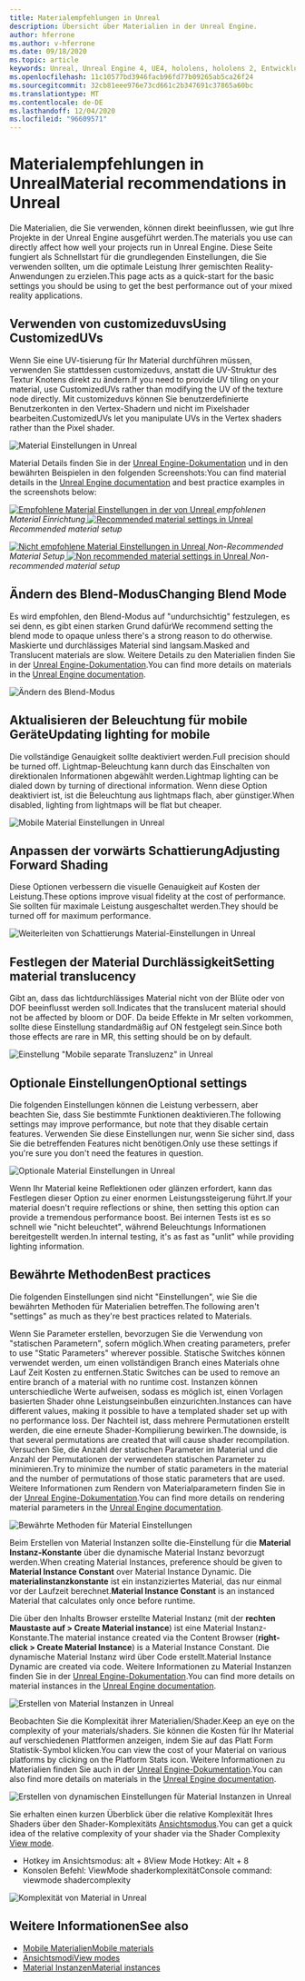 ```yaml
---
title: Materialempfehlungen in Unreal
description: Übersicht über Materialien in der Unreal Engine.
author: hferrone
ms.author: v-hferrone
ms.date: 09/18/2020
ms.topic: article
keywords: Unreal, Unreal Engine 4, UE4, hololens, hololens 2, Entwicklung, Materialien, Dokumentation, Leitfäden, Features, holograms, Spieleentwicklung, Mixed Reality-Headset, Windows Mixed Reality-Headset, Virtual Reality-Headset
ms.openlocfilehash: 11c10577bd3946facb96fd77b09265ab5ca26f24
ms.sourcegitcommit: 32cb81eee976e73cd661c2b347691c37865a60bc
ms.translationtype: MT
ms.contentlocale: de-DE
ms.lasthandoff: 12/04/2020
ms.locfileid: "96609571"
---
```

# <a name="material-recommendations-in-unreal"></a><span data-ttu-id="3b24c-104">Materialempfehlungen in Unreal</span><span class="sxs-lookup"><span data-stu-id="3b24c-104">Material recommendations in Unreal</span></span>

<span data-ttu-id="3b24c-105">Die Materialien, die Sie verwenden, können direkt beeinflussen, wie gut Ihre Projekte in der Unreal Engine ausgeführt werden.</span><span class="sxs-lookup"><span data-stu-id="3b24c-105">The materials you use can directly affect how well your projects run in Unreal Engine.</span></span> <span data-ttu-id="3b24c-106">Diese Seite fungiert als Schnellstart für die grundlegenden Einstellungen, die Sie verwenden sollten, um die optimale Leistung Ihrer gemischten Reality-Anwendungen zu erzielen.</span><span class="sxs-lookup"><span data-stu-id="3b24c-106">This page acts as a quick-start for the basic settings you should be using to get the best performance out of your mixed reality applications.</span></span>

## <a name="using-customizeduvs"></a><span data-ttu-id="3b24c-107">Verwenden von customizeduvs</span><span class="sxs-lookup"><span data-stu-id="3b24c-107">Using CustomizedUVs</span></span>

<span data-ttu-id="3b24c-108">Wenn Sie eine UV-tisierung für Ihr Material durchführen müssen, verwenden Sie stattdessen customizeduvs, anstatt die UV-Struktur des Textur Knotens direkt zu ändern.</span><span class="sxs-lookup"><span data-stu-id="3b24c-108">If you need to provide UV tiling on your material, use CustomizedUVs rather than modifying the UV of the texture node directly.</span></span> <span data-ttu-id="3b24c-109">Mit customizeduvs können Sie benutzerdefinierte Benutzerkonten in den Vertex-Shadern und nicht im Pixelshader bearbeiten.</span><span class="sxs-lookup"><span data-stu-id="3b24c-109">CustomizedUVs let you manipulate UVs in the Vertex shaders rather than the Pixel shader.</span></span>

![Material Einstellungen in Unreal](images/unreal-materials-img-01c.png)

<span data-ttu-id="3b24c-111">Material Details finden Sie in der [Unreal Engine-Dokumentation](https://docs.unrealengine.com/Platforms/Mobile/Materials/index.html) und in den bewährten Beispielen in den folgenden Screenshots:</span><span class="sxs-lookup"><span data-stu-id="3b24c-111">You can find material details in the [Unreal Engine documentation](https://docs.unrealengine.com/Platforms/Mobile/Materials/index.html) and best practice examples in the screenshots below:</span></span>

<span data-ttu-id="3b24c-112">[ ![ Empfohlene Material Einstellungen in der ](images/unreal-materials-img-01.png) von Unreal ](images/unreal-materials-img-01.png#lightbox) 
 *empfohlenen Material Einrichtung*</span><span class="sxs-lookup"><span data-stu-id="3b24c-112">[ ![Recommended material settings in Unreal](images/unreal-materials-img-01.png) ](images/unreal-materials-img-01.png#lightbox)
*Recommended material setup*</span></span>

<span data-ttu-id="3b24c-113">[ ![ Nicht empfohlene Material Einstellungen in Unreal ](images/unreal-materials-img-01b.png) ](images/unreal-materials-img-01b.png#lightbox) 
 *Non-Recommended Material Setup*</span><span class="sxs-lookup"><span data-stu-id="3b24c-113">[ ![Non recommended material settings in Unreal](images/unreal-materials-img-01b.png) ](images/unreal-materials-img-01b.png#lightbox)
*Non-recommended material setup*</span></span>

## <a name="changing-blend-mode"></a><span data-ttu-id="3b24c-114">Ändern des Blend-Modus</span><span class="sxs-lookup"><span data-stu-id="3b24c-114">Changing Blend Mode</span></span>

<span data-ttu-id="3b24c-115">Es wird empfohlen, den Blend-Modus auf "undurchsichtig" festzulegen, es sei denn, es gibt einen starken Grund dafür</span><span class="sxs-lookup"><span data-stu-id="3b24c-115">We recommend setting the blend mode to opaque unless there's a strong reason to do otherwise.</span></span> <span data-ttu-id="3b24c-116">Maskierte und durchlässiges Material sind langsam.</span><span class="sxs-lookup"><span data-stu-id="3b24c-116">Masked and Translucent materials are slow.</span></span> <span data-ttu-id="3b24c-117">Weitere Details zu den Materialien finden Sie in der [Unreal Engine-Dokumentation](https://docs.unrealengine.com/Platforms/Mobile/Materials/index.html).</span><span class="sxs-lookup"><span data-stu-id="3b24c-117">You can find more details on materials in the [Unreal Engine documentation](https://docs.unrealengine.com/Platforms/Mobile/Materials/index.html).</span></span>

![Ändern des Blend-Modus](images/unreal-materials-img-02.jpg)

## <a name="updating-lighting-for-mobile"></a><span data-ttu-id="3b24c-119">Aktualisieren der Beleuchtung für mobile Geräte</span><span class="sxs-lookup"><span data-stu-id="3b24c-119">Updating lighting for mobile</span></span>

<span data-ttu-id="3b24c-120">Die vollständige Genauigkeit sollte deaktiviert werden.</span><span class="sxs-lookup"><span data-stu-id="3b24c-120">Full precision should be turned off.</span></span> <span data-ttu-id="3b24c-121">Lightmap-Beleuchtung kann durch das Einschalten von direktionalen Informationen abgewählt werden.</span><span class="sxs-lookup"><span data-stu-id="3b24c-121">Lightmap lighting can be dialed down by turning of directional information.</span></span> <span data-ttu-id="3b24c-122">Wenn diese Option deaktiviert ist, ist die Beleuchtung aus lightmaps flach, aber günstiger.</span><span class="sxs-lookup"><span data-stu-id="3b24c-122">When disabled, lighting from lightmaps will be flat but cheaper.</span></span>

![Mobile Material Einstellungen in Unreal](images/unreal-materials-img-03.jpg)

## <a name="adjusting-forward-shading"></a><span data-ttu-id="3b24c-124">Anpassen der vorwärts Schattierung</span><span class="sxs-lookup"><span data-stu-id="3b24c-124">Adjusting Forward Shading</span></span>

<span data-ttu-id="3b24c-125">Diese Optionen verbessern die visuelle Genauigkeit auf Kosten der Leistung.</span><span class="sxs-lookup"><span data-stu-id="3b24c-125">These options improve visual fidelity at the cost of performance.</span></span> <span data-ttu-id="3b24c-126">Sie sollten für maximale Leistung ausgeschaltet werden.</span><span class="sxs-lookup"><span data-stu-id="3b24c-126">They should be turned off for maximum performance.</span></span>

![Weiterleiten von Schattierungs Material-Einstellungen in Unreal](images/unreal-materials-img-04.jpg)

## <a name="setting-material-translucency"></a><span data-ttu-id="3b24c-128">Festlegen der Material Durchlässigkeit</span><span class="sxs-lookup"><span data-stu-id="3b24c-128">Setting material translucency</span></span>

<span data-ttu-id="3b24c-129">Gibt an, dass das lichtdurchlässiges Material nicht von der Blüte oder von DOF beeinflusst werden soll.</span><span class="sxs-lookup"><span data-stu-id="3b24c-129">Indicates that the translucent material should not be affected by bloom or DOF.</span></span> <span data-ttu-id="3b24c-130">Da beide Effekte in Mr selten vorkommen, sollte diese Einstellung standardmäßig auf ON festgelegt sein.</span><span class="sxs-lookup"><span data-stu-id="3b24c-130">Since both those effects are rare in MR, this setting should be on by default.</span></span>

![Einstellung "Mobile separate Transluzenz" in Unreal](images/unreal-materials-img-05.jpg)

## <a name="optional-settings"></a><span data-ttu-id="3b24c-132">Optionale Einstellungen</span><span class="sxs-lookup"><span data-stu-id="3b24c-132">Optional settings</span></span>

<span data-ttu-id="3b24c-133">Die folgenden Einstellungen können die Leistung verbessern, aber beachten Sie, dass Sie bestimmte Funktionen deaktivieren.</span><span class="sxs-lookup"><span data-stu-id="3b24c-133">The following settings may improve performance, but note that they disable certain features.</span></span> <span data-ttu-id="3b24c-134">Verwenden Sie diese Einstellungen nur, wenn Sie sicher sind, dass Sie die betreffenden Features nicht benötigen.</span><span class="sxs-lookup"><span data-stu-id="3b24c-134">Only use these settings if you're sure you don't need the features in question.</span></span>

![Optionale Material Einstellungen in Unreal](images/unreal-materials-img-06.jpg)

<span data-ttu-id="3b24c-136">Wenn Ihr Material keine Reflektionen oder glänzen erfordert, kann das Festlegen dieser Option zu einer enormen Leistungssteigerung führt.</span><span class="sxs-lookup"><span data-stu-id="3b24c-136">If your material doesn't require reflections or shine, then setting this option can provide a tremendous performance boost.</span></span> <span data-ttu-id="3b24c-137">Bei internen Tests ist es so schnell wie "nicht beleuchtet", während Beleuchtungs Informationen bereitgestellt werden.</span><span class="sxs-lookup"><span data-stu-id="3b24c-137">In internal testing, it's as fast as "unlit" while providing lighting information.</span></span>

## <a name="best-practices"></a><span data-ttu-id="3b24c-138">Bewährte Methoden</span><span class="sxs-lookup"><span data-stu-id="3b24c-138">Best practices</span></span>

<span data-ttu-id="3b24c-139">Die folgenden Einstellungen sind nicht "Einstellungen", wie Sie die bewährten Methoden für Materialien betreffen.</span><span class="sxs-lookup"><span data-stu-id="3b24c-139">The following aren't "settings" as much as they're best practices related to Materials.</span></span>

<span data-ttu-id="3b24c-140">Wenn Sie Parameter erstellen, bevorzugen Sie die Verwendung von "statischen Parametern", sofern möglich.</span><span class="sxs-lookup"><span data-stu-id="3b24c-140">When creating parameters, prefer to use "Static Parameters" wherever possible.</span></span> <span data-ttu-id="3b24c-141">Statische Switches können verwendet werden, um einen vollständigen Branch eines Materials ohne Lauf Zeit Kosten zu entfernen.</span><span class="sxs-lookup"><span data-stu-id="3b24c-141">Static Switches can be used to remove an entire branch of a material with no runtime cost.</span></span> <span data-ttu-id="3b24c-142">Instanzen können unterschiedliche Werte aufweisen, sodass es möglich ist, einen Vorlagen basierten Shader ohne Leistungseinbußen einzurichten.</span><span class="sxs-lookup"><span data-stu-id="3b24c-142">Instances can have different values, making it possible to have a templated shader set up with no performance loss.</span></span> <span data-ttu-id="3b24c-143">Der Nachteil ist, dass mehrere Permutationen erstellt werden, die eine erneute Shader-Kompilierung bewirken.</span><span class="sxs-lookup"><span data-stu-id="3b24c-143">The downside, is that several permutations are created that will cause shader recompilation.</span></span> <span data-ttu-id="3b24c-144">Versuchen Sie, die Anzahl der statischen Parameter im Material und die Anzahl der Permutationen der verwendeten statischen Parameter zu minimieren.</span><span class="sxs-lookup"><span data-stu-id="3b24c-144">Try to minimize the number of static parameters in the material and the number of permutations of those static parameters that are used.</span></span> <span data-ttu-id="3b24c-145">Weitere Informationen zum Rendern von Materialparametern finden Sie in der [Unreal Engine-Dokumentation](https://docs.unrealengine.com/Engine/Rendering/Materials/ExpressionReference/Parameters/index.html#staticswitchparameter).</span><span class="sxs-lookup"><span data-stu-id="3b24c-145">You can find more details on rendering material parameters in the [Unreal Engine documentation](https://docs.unrealengine.com/Engine/Rendering/Materials/ExpressionReference/Parameters/index.html#staticswitchparameter).</span></span>

![Bewährte Methoden für Material Einstellungen](images/unreal-materials-img-07.jpg)

<span data-ttu-id="3b24c-147">Beim Erstellen von Material Instanzen sollte die-Einstellung für die **Material Instanz-Konstante** über die dynamische Material Instanz bevorzugt werden.</span><span class="sxs-lookup"><span data-stu-id="3b24c-147">When creating Material Instances, preference should be given to **Material Instance Constant** over Material Instance Dynamic.</span></span> <span data-ttu-id="3b24c-148">Die **materialinstanzkonstante** ist ein instanziziertes Material, das nur einmal vor der Laufzeit berechnet.</span><span class="sxs-lookup"><span data-stu-id="3b24c-148">**Material Instance Constant** is an instanced Material that calculates only once before runtime.</span></span>

<span data-ttu-id="3b24c-149">Die über den Inhalts Browser erstellte Material Instanz (mit der **rechten Maustaste auf > Create Material instance**) ist eine Material Instanz-Konstante.</span><span class="sxs-lookup"><span data-stu-id="3b24c-149">The material instance created via the Content Browser (**right-click > Create Material Instance**) is a Material Instance Constant.</span></span> <span data-ttu-id="3b24c-150">Die dynamische Material Instanz wird über Code erstellt.</span><span class="sxs-lookup"><span data-stu-id="3b24c-150">Material Instance Dynamic are created via code.</span></span> <span data-ttu-id="3b24c-151">Weitere Informationen zu Material Instanzen finden Sie in der [Unreal Engine-Dokumentation](https://docs.unrealengine.com/Engine/Rendering/Materials/MaterialInstances/index.html).</span><span class="sxs-lookup"><span data-stu-id="3b24c-151">You can find more details on material instances in the [Unreal Engine documentation](https://docs.unrealengine.com/Engine/Rendering/Materials/MaterialInstances/index.html).</span></span>

![Erstellen von Material Instanzen in Unreal](images/unreal-materials-img-08.png)

<span data-ttu-id="3b24c-153">Beobachten Sie die Komplexität ihrer Materialien/Shader.</span><span class="sxs-lookup"><span data-stu-id="3b24c-153">Keep an eye on the complexity of your materials/shaders.</span></span> <span data-ttu-id="3b24c-154">Sie können die Kosten für Ihr Material auf verschiedenen Plattformen anzeigen, indem Sie auf das Platt Form Statistik-Symbol klicken.</span><span class="sxs-lookup"><span data-stu-id="3b24c-154">You can view the cost of your Material on various platforms by clicking on the Platform Stats icon.</span></span> <span data-ttu-id="3b24c-155">Weitere Informationen zu Materialien finden Sie auch in der [Unreal Engine-Dokumentation](https://docs.unrealengine.com/Platforms/Mobile/Materials/index.html).</span><span class="sxs-lookup"><span data-stu-id="3b24c-155">You can also find more details on materials in the [Unreal Engine documentation](https://docs.unrealengine.com/Platforms/Mobile/Materials/index.html).</span></span>

![Erstellen von dynamischen Einstellungen für Material Instanzen in Unreal](images/unreal-materials-img-09.png)

<span data-ttu-id="3b24c-157">Sie erhalten einen kurzen Überblick über die relative Komplexität Ihres Shaders über den Shader-Komplexitäts [Ansichtsmodus](https://docs.unrealengine.com/Engine/UI/LevelEditor/Viewports/ViewModes/index.html).</span><span class="sxs-lookup"><span data-stu-id="3b24c-157">You can get a quick idea of the relative complexity of your shader via the Shader Complexity [View mode](https://docs.unrealengine.com/Engine/UI/LevelEditor/Viewports/ViewModes/index.html).</span></span>

* <span data-ttu-id="3b24c-158">Hotkey im Ansichtsmodus: alt + 8</span><span class="sxs-lookup"><span data-stu-id="3b24c-158">View Mode Hotkey: Alt + 8</span></span>
* <span data-ttu-id="3b24c-159">Konsolen Befehl: ViewMode shaderkomplexität</span><span class="sxs-lookup"><span data-stu-id="3b24c-159">Console command: viewmode shadercomplexity</span></span>

![Komplexität von Material in Unreal](images/unreal-materials-img-10.png)

## <a name="see-also"></a><span data-ttu-id="3b24c-161">Weitere Informationen</span><span class="sxs-lookup"><span data-stu-id="3b24c-161">See also</span></span>
* [<span data-ttu-id="3b24c-162">Mobile Materialien</span><span class="sxs-lookup"><span data-stu-id="3b24c-162">Mobile materials</span></span>](https://docs.unrealengine.com/Platforms/Mobile/Materials/index.html)
* [<span data-ttu-id="3b24c-163">Ansichtsmodi</span><span class="sxs-lookup"><span data-stu-id="3b24c-163">View modes</span></span>](https://docs.unrealengine.com/Engine/UI/LevelEditor/Viewports/ViewModes/index.html)
* [<span data-ttu-id="3b24c-164">Material Instanzen</span><span class="sxs-lookup"><span data-stu-id="3b24c-164">Material instances</span></span>](https://docs.unrealengine.com/Engine/Rendering/Materials/MaterialInstances/index.html)
